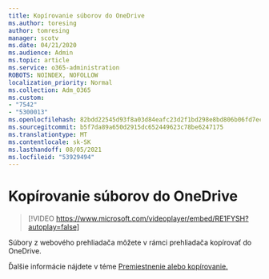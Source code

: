 ```yaml
---
title: Kopírovanie súborov do OneDrive
ms.author: toresing
author: tomresing
manager: scotv
ms.date: 04/21/2020
ms.audience: Admin
ms.topic: article
ms.service: o365-administration
ROBOTS: NOINDEX, NOFOLLOW
localization_priority: Normal
ms.collection: Adm_O365
ms.custom:
- "7542"
- "5300013"
ms.openlocfilehash: 82bdd22545d93f8a03d84eafc23d2f1bd298e8bd806b06fd7ec9450943bcfb8d
ms.sourcegitcommit: b5f7da89a650d2915dc652449623c78be6247175
ms.translationtype: MT
ms.contentlocale: sk-SK
ms.lasthandoff: 08/05/2021
ms.locfileid: "53929494"
---
```

# <a name="copy-files-to-onedrive"></a>Kopírovanie súborov do OneDrive

> [!VIDEO https://www.microsoft.com/videoplayer/embed/RE1FYSH?autoplay=false]

Súbory z webového prehliadača môžete v rámci prehliadača kopírovať do OneDrive.

Ďalšie informácie nájdete v téme [Premiestnenie alebo kopírovanie.](https://support.microsoft.com/office/00e2f483-4df3-46be-a861-1f5f0c1a87bc)
